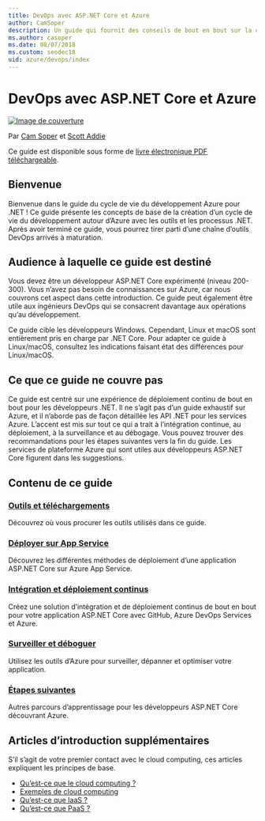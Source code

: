 ```yaml
---
title: DevOps avec ASP.NET Core et Azure
author: CamSoper
description: Un guide qui fournit des conseils de bout en bout sur la création d’un pipeline DevOps pour une application ASP.NET Core hébergée dans Azure.
ms.author: casoper
ms.date: 08/07/2018
ms.custom: seodec18
uid: azure/devops/index
---
```

# <a name="devops-with-aspnet-core-and-azure"></a>DevOps avec ASP.NET Core et Azure

[![Image de couverture](./media/cover-large.png)](https://aka.ms/devopsbook)

Par [Cam Soper](https://twitter.com/camsoper) et [Scott Addie](https://twitter.com/scottaddie)

Ce guide est disponible sous forme de [livre électronique PDF téléchargeable](https://aka.ms/devopsbook).

## <a name="welcome"></a>Bienvenue 

Bienvenue dans le guide du cycle de vie du développement Azure pour .NET ! Ce guide présente les concepts de base de la création d’un cycle de vie du développement autour d’Azure avec les outils et les processus .NET. Après avoir terminé ce guide, vous pourrez tirer parti d’une chaîne d’outils DevOps arrivés à maturation.

## <a name="who-this-guide-is-for"></a>Audience à laquelle ce guide est destiné

Vous devez être un développeur ASP.NET Core expérimenté (niveau 200-300). Vous n’avez pas besoin de connaissances sur Azure, car nous couvrons cet aspect dans cette introduction. Ce guide peut également être utile aux ingénieurs DevOps qui se consacrent davantage aux opérations qu’au développement.

Ce guide cible les développeurs Windows. Cependant, Linux et macOS sont entièrement pris en charge par .NET Core. Pour adapter ce guide à Linux/macOS, consultez les indications faisant état des différences pour Linux/macOS.

## <a name="what-this-guide-doesnt-cover"></a>Ce que ce guide ne couvre pas

Ce guide est centré sur une expérience de déploiement continu de bout en bout pour les développeurs .NET. Il ne s’agit pas d’un guide exhaustif sur Azure, et il n’aborde pas de façon détaillée les API .NET pour les services Azure. L’accent est mis sur tout ce qui a trait à l’intégration continue, au déploiement, à la surveillance et au débogage. Vous pouvez trouver des recommandations pour les étapes suivantes vers la fin du guide. Les services de plateforme Azure qui sont utiles aux développeurs ASP.NET Core figurent dans les suggestions.

## <a name="whats-in-this-guide"></a>Contenu de ce guide

### <a name="tools-and-downloadsxrefazuredevopstools-and-downloads"></a>[Outils et téléchargements](xref:azure/devops/tools-and-downloads)

Découvrez où vous procurer les outils utilisés dans ce guide.

### <a name="deploy-to-app-servicexrefazuredevopsdeploy-to-app-service"></a>[Déployer sur App Service](xref:azure/devops/deploy-to-app-service)

Découvrez les différentes méthodes de déploiement d’une application ASP.NET Core sur Azure App Service.

### <a name="continuous-integration-and-deploymentxrefazuredevopscicd"></a>[Intégration et déploiement continus](xref:azure/devops/cicd)

Créez une solution d’intégration et de déploiement continus de bout en bout pour votre application ASP.NET Core avec GitHub, Azure DevOps Services et Azure.

### <a name="monitor-and-debugxrefazuredevopsmonitor"></a>[Surveiller et déboguer](xref:azure/devops/monitor)

Utilisez les outils d’Azure pour surveiller, dépanner et optimiser votre application.

### <a name="next-stepsxrefazuredevopsnext-steps"></a>[Étapes suivantes](xref:azure/devops/next-steps)

Autres parcours d’apprentissage pour les développeurs ASP.NET Core découvrant Azure.

## <a name="additional-introductory-reading"></a>Articles d’introduction supplémentaires

S’il s’agit de votre premier contact avec le cloud computing, ces articles expliquent les principes de base.

* [Qu’est-ce que le cloud computing ?](https://azure.microsoft.com/overview/what-is-cloud-computing/)
* [Exemples de cloud computing](https://azure.microsoft.com/overview/examples-of-cloud-computing/)
* [Qu’est-ce que IaaS ?](https://azure.microsoft.com/overview/what-is-iaas/)
* [Qu’est-ce que PaaS ?](https://azure.microsoft.com/overview/what-is-paas/)
